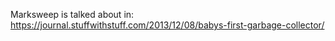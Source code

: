 Marksweep is talked about in: https://journal.stuffwithstuff.com/2013/12/08/babys-first-garbage-collector/